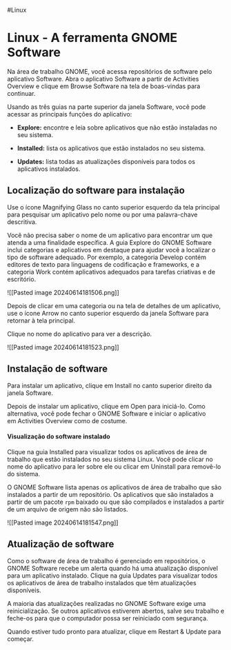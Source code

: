 #Linux 
# Linux - A ferramenta GNOME Software

Na área de trabalho GNOME, você acessa repositórios de software pelo aplicativo Software. Abra o aplicativo Software a partir de Activities Overview e clique em Browse Software na tela de boas-vindas para continuar.

Usando as três guias na parte superior da janela Software, você pode acessar as principais funções do aplicativo:

- **Explore:** encontre e leia sobre aplicativos que não estão instaladas no seu sistema.
    
- **Installed:** lista os aplicativos que estão instalados no seu sistema.
    
- **Updates:** lista todas as atualizações disponíveis para todos os aplicativos instalados.

## Localização do software para instalação

Use o ícone Magnifying Glass no canto superior esquerdo da tela principal para pesquisar um aplicativo pelo nome ou por uma palavra-chave descritiva.

Você não precisa saber o nome de um aplicativo para encontrar um que atenda a uma finalidade específica. A guia Explore do GNOME Software inclui categorias e aplicativos em destaque para ajudar você a localizar o tipo de software adequado. Por exemplo, a categoria Develop contém editores de texto para linguagens de codificação e frameworks, e a categoria Work contém aplicativos adequados para tarefas criativas e de escritório.

![[Pasted image 20240614181506.png]]

Depois de clicar em uma categoria ou na tela de detalhes de um aplicativo, use o ícone Arrow no canto superior esquerdo da janela Software para retornar à tela principal.

Clique no nome do aplicativo para ver a descrição.

![[Pasted image 20240614181523.png]]

## Instalação de software

Para instalar um aplicativo, clique em Install no canto superior direito da janela Software.

Depois de instalar um aplicativo, clique em Open para iniciá-lo. Como alternativa, você pode fechar o GNOME Software e iniciar o aplicativo em Activities Overview como de costume.

#### Visualização do software instalado

Clique na guia Installed para visualizar todos os aplicativos de área de trabalho que estão instalados no seu sistema Linux. Você pode clicar no nome do aplicativo para ler sobre ele ou clicar em Uninstall para removê-lo do sistema.

O GNOME Software lista apenas os aplicativos de área de trabalho que são instalados a partir de um repositório. Os aplicativos que são instalados a partir de um pacote `rpm` baixado ou que são compilados e instalados a partir de um arquivo de origem não são listados.

![[Pasted image 20240614181547.png]]

## Atualização de software

Como o software de área de trabalho é gerenciado em repositórios, o GNOME Software recebe um alerta quando há uma atualização disponível para um aplicativo instalado. Clique na guia Updates para visualizar todos os aplicativos de área de trabalho instalados que têm atualizações disponíveis.

A maioria das atualizações realizadas no GNOME Software exige uma reinicialização. Se outros aplicativos estiverem abertos, salve seu trabalho e feche-os para que o computador possa ser reiniciado com segurança.

Quando estiver tudo pronto para atualizar, clique em Restart & Update para começar.